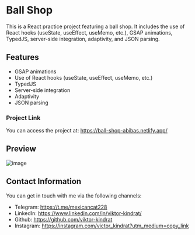 # Ball Shop

This is a React practice project featuring a ball shop. It includes the use of React hooks (useState, useEffect, useMemo, etc.), GSAP animations, TypedJS, server-side integration, adaptivity, and JSON parsing.

## Features

- GSAP animations
- Use of React hooks (useState, useEffect, useMemo, etc.)
- TypedJS
- Server-side integration
- Adaptivity
- JSON parsing

### Project Link

You can access the project at: https://ball-shop-abibas.netlify.app/

## Preview

![image](https://user-images.githubusercontent.com/84918090/227777861-930cb3f5-dfad-4077-a530-53bc04b3be58.png)

## Contact Information

You can get in touch with me via the following channels:

- Telegram: https://t.me/mexicancat228
- LinkedIn: https://www.linkedin.com/in/viktor-kindrat/
- Github: https://github.com/viktor-kindrat
- Instagram: https://instagram.com/victor_kindrat?utm_medium=copy_link
